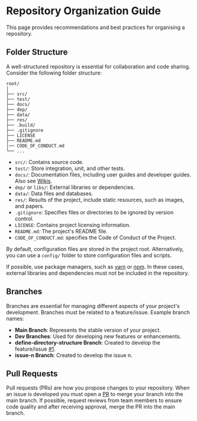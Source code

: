 # Repository Organization Guide

This page provides recommendations and best practices for organising a repository.

## Folder Structure

A well-structured repository is essential for collaboration and code sharing. Consider the following folder structure:
```
root/
│
├── src/
├── test/
├── docs/
├── dep/
├── data/
├── res/
├── .build/
├── .gitignore
├── LICENSE
├── README.md
│── CODE_OF_CONDUCT.md
└── ...
```

- `src/`: Contains source code.
- `test/`: Store integration, unit, and other tests.
- `docs/`: Documentation files, including user guides and developer guides. Also see [Wikis](https://github.com/sergiomrebelo/ldc-repository-example/wiki).
- `dep/` or `libs/`: External libraries or dependencies.
- `data/`: Data files and databases.
- `res/`: Results of the project, include static resources, such as images, and papers.
- `.gitignore`: Specifies files or directories to be ignored by version control.
- `LICENSE`: Contains project licensing information.
- `README.md`: The project's README file.
- `CODE_OF_CONDUCT.md`: specifies the Code of Conduct of the Project.

By default, configuration files are stored in the project root. Alternatively, you can use a `config/` folder to store configuration files and scripts. 

If possible, use package managers, such as [yarn](https://yarnpkg.com/) or [npm](https://www.npmjs.com/). In these cases, external libraries and dependencies must not be included in the repository.

## Branches

Branches are essential for managing different aspects of your project's development. Branches must be related to a feature/issue. Example branch names:

- **Main Branch**: Represents the stable version of your project.
- **Dev Branches**: Used for developing new features or enhancements.
- **define-directory-structure Branch**: Created to develop the feature/issue [#1](https://github.com/sergiomrebelo/ldc-repository-example/issues/1).
- **issue-n Branch**: Created to develop the issue n.

## Pull Requests

Pull requests (PRs) are how you propose changes to your repository. When an issue is developed you must open a [PR](https://github.com/sergiomrebelo/ldc-repository-example/pulls) to merge your branch into the main branch.
If possible, request reviews from team members to ensure code quality and after receiving approval, merge the PR into the main branch.



